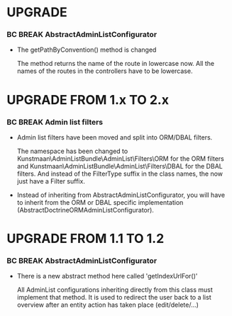 UPGRADE
=======================

### BC BREAK AbstractAdminListConfigurator

  * The getPathByConvention() method is changed

    The method returns the name of the route in lowercase now. All the names of the routes
    in the controllers have to be lowercase.

UPGRADE FROM 1.x TO 2.x
=======================

### BC BREAK Admin list filters

  * Admin list filters have been moved and split into ORM/DBAL filters.

    The namespace has been changed to Kunstmaan\AdminListBundle\AdminList\Filters\ORM for the ORM filters
    and Kunstmaan\AdminListBundle\AdminList\Filters\DBAL for the DBAL filters.
    And instead of the FilterType suffix in the class names, the now just have a Filter suffix.

  * Instead of inheriting from AbstractAdminListConfigurator, you will have to inherit from the ORM or DBAL specific
    implementation (AbstractDoctrineORMAdminListConfigurator).

UPGRADE FROM 1.1 TO 1.2
=======================

### BC BREAK AbstractAdminListConfigurator

  * There is a new abstract method here called 'getIndexUrlFor()'

    All AdminList configurations inheriting directly from this class must implement that method.
    It is used to redirect the user back to a list overview
    after an entity action has taken place (edit/delete/...)
